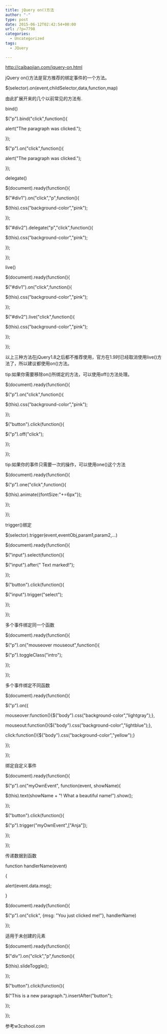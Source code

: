 ```yaml
---
title: jQuery on()方法
author: "-"
type: post
date: 2015-06-12T02:42:54+00:00
url: /?p=7798
categories:
  - Uncategorized
tags:
  - JQuery

---
```

http://caibaojian.com/jquery-on.html

jQuery on()方法是官方推荐的绑定事件的一个方法。

$(selector).on(event,childSelector,data,function,map)
  
由此扩展开来的几个以前常见的方法有.

bind()

$("p").bind("click",function(){
  
alert("The paragraph was clicked.");
  
});

$("p").on("click",function(){
  
alert("The paragraph was clicked.");
  
});

delegate()

$(document).ready(function(){
  
$("#div1").on("click","p",function(){
  
$(this).css("background-color","pink");
  
});
  
$("#div2").delegate("p","click",function(){
  
$(this).css("background-color","pink");
  
});
  
});

live()
  
$(document).ready(function(){
  
$("#div1").on("click",function(){
  
$(this).css("background-color","pink");
  
});
  
$("#div2").live("click",function(){
  
$(this).css("background-color","pink");
  
});
  
});
  
以上三种方法在jQuery1.8之后都不推荐使用，官方在1.9时已经取消使用live()方法了，所以建议都使用on()方法。

tip:如果你需要移除on()所绑定的方法，可以使用off()方法处理。

$(document).ready(function(){
  
$("p").on("click",function(){
  
$(this).css("background-color","pink");
  
});
  
$("button").click(function(){
  
$("p").off("click");
  
});
  
});
  
tip:如果你的事件只需要一次的操作，可以使用one()这个方法

$(document).ready(function(){
  
$("p").one("click",function(){
  
$(this).animate({fontSize:"+=6px"});
  
});
  
});
  
trigger()绑定

$(selector).trigger(event,eventObj,param1,param2,...)
  
$(document).ready(function(){
  
$("input").select(function(){
  
$("input").after(" Text marked!");
  
});
  
$("button").click(function(){
  
$("input").trigger("select");
  
});
  
});
  
多个事件绑定同一个函数

$(document).ready(function(){
  
$("p").on("mouseover mouseout",function(){
  
$("p").toggleClass("intro");
  
});
  
});
  
多个事件绑定不同函数

$(document).ready(function(){
  
$("p").on({
  
mouseover:function(){$("body").css("background-color","lightgray");},
  
mouseout:function(){$("body").css("background-color","lightblue");},
  
click:function(){$("body").css("background-color","yellow");}
  
});
  
});
  
绑定自定义事件

$(document).ready(function(){
  
$("p").on("myOwnEvent", function(event, showName){
  
$(this).text(showName + "! What a beautiful name!").show();
  
});
  
$("button").click(function(){
  
$("p").trigger("myOwnEvent",["Anja"]);
  
});
  
});
  
传递数据到函数

function handlerName(event)
  
{
  
alert(event.data.msg);
  
}

$(document).ready(function(){
  
$("p").on("click", {msg: "You just clicked me!"}, handlerName)
  
});
  
适用于未创建的元素

$(document).ready(function(){
  
$("div").on("click","p",function(){
  
$(this).slideToggle();
  
});
  
$("button").click(function(){
  
$("This is a new paragraph.").insertAfter("button");
  
});
  
});
  
参考w3cshool.com